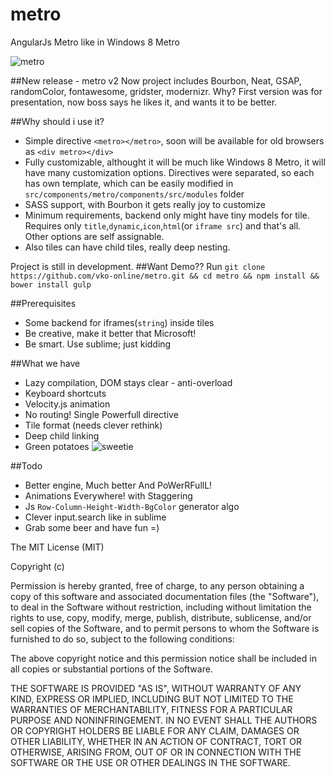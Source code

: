 metro
=====

AngularJs Metro like in Windows 8 Metro

![metro](https://lh4.googleusercontent.com/proxy/uPfCQYcvCKop5uxIX4dsp_D6cibATryeEiIvqwk_pW3AW4zuvZGCF-Ay0Sfnbh-PFLU4YZs22FD0cII40P0E4YT7hm90lnalQKhcuo1F=w426-h239-p)

##New release - metro v2
Now project includes Bourbon, Neat, GSAP, randomColor, fontawesome, gridster, modernizr. Why?
First version was for presentation, now boss says he likes it, and wants it to be better. 

##Why should i use it?
- Simple directive `<metro></metro>`, soon will be available for old browsers as `<div metro></div>`
- Fully customizable, althought it will be much like Windows 8 Metro, it will have many customization options. Directives were separated, so each has own template, which can be easily modified in `src/components/metro/components/src/modules` folder
- SASS support, with Bourbon it gets really joy to customize
- Minimum requirements, backend only might have tiny models for tile. Requires only `title`,`dynamic`,`icon`,`html`(or `iframe src`) and that's all. Other options are self assignable.
- Also tiles can have child tiles, really deep nesting.


Project is still in development.
##Want Demo??
Run `git clone https://github.com/vko-online/metro.git && cd metro && npm install && bower install gulp`

##Prerequisites
- Some backend for iframes(`string`) inside tiles
- Be creative, make it better that Microsoft!
- Be smart. Use sublime; just kidding

##What we have
- Lazy compilation, DOM stays clear - anti-overload
- Keyboard shortcuts
- Velocity.js animation
- No routing! Single Powerfull directive
- Tile format (needs clever rethink)
- Deep child linking
- Green potatoes ![sweetie](http://imdocuk.com/content/5/0/7/15077/93620808carre_photo_dossier.jpg)

##Todo
- Better engine, Much better And PoWerRFullL!
- Animations Everywhere! with Staggering
- Js `Row-Column-Height-Width-BgColor` generator algo
- Clever input.search like in sublime
- Grab some beer and have fun =)

The MIT License (MIT)

Copyright (c) <year> <copyright holders>

Permission is hereby granted, free of charge, to any person obtaining a copy
of this software and associated documentation files (the "Software"), to deal
in the Software without restriction, including without limitation the rights
to use, copy, modify, merge, publish, distribute, sublicense, and/or sell
copies of the Software, and to permit persons to whom the Software is
furnished to do so, subject to the following conditions:

The above copyright notice and this permission notice shall be included in
all copies or substantial portions of the Software.

THE SOFTWARE IS PROVIDED "AS IS", WITHOUT WARRANTY OF ANY KIND, EXPRESS OR
IMPLIED, INCLUDING BUT NOT LIMITED TO THE WARRANTIES OF MERCHANTABILITY,
FITNESS FOR A PARTICULAR PURPOSE AND NONINFRINGEMENT. IN NO EVENT SHALL THE
AUTHORS OR COPYRIGHT HOLDERS BE LIABLE FOR ANY CLAIM, DAMAGES OR OTHER
LIABILITY, WHETHER IN AN ACTION OF CONTRACT, TORT OR OTHERWISE, ARISING FROM,
OUT OF OR IN CONNECTION WITH THE SOFTWARE OR THE USE OR OTHER DEALINGS IN
THE SOFTWARE.
